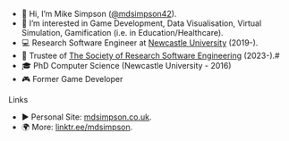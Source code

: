- 👋 Hi, I’m Mike Simpson ([@mdsimpson42](https://github.com/mdsimpson42)).
- 👀 I’m interested in Game Development, Data Visualisation, Virtual Simulation, Gamification (i.e. in Education/Healthcare).
- :computer: Research Software Engineer at [Newcastle University](https://rse.ncldata.dev/team/mike-simpson) (2019-).
- :loudspeaker: Trustee of [The Society of Research Software Engineering](https://society-rse.org/about/governance/mike-simpson/) (2023-).#
- :mortar_board: PhD Computer Science (Newcastle University - 2016)
- 🎮 Former Game Developer
  
Links
- :arrow_forward: Personal Site: [mdsimpson.co.uk](https://mdsimpson.co.uk/).
- :earth_africa: More: [linktr.ee/mdsimpson](https://linktr.ee/mdsimpson).
